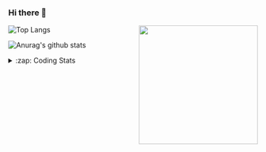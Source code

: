 ### Hi there 👋

<!--
**tao8687/tao8687** is a ✨ _special_ ✨ repository because its `README.md` (this file) appears on your GitHub profile.

Here are some ideas to get you started:

- 🔭 I’m currently working on ...
- 🌱 I’m currently learning ...
- 👯 I’m looking to collaborate on ...
- 🤔 I’m looking for help with ...
- 💬 Ask me about ...
- 📫 How to reach me: ...
- 😄 Pronouns: ...
- ⚡ Fun fact: ...
-->

<img align='right' src="https://media.giphy.com/media/M9gbBd9nbDrOTu1Mqx/giphy.gif" width="240">

  
![Top Langs](https://github-readme-stats.vercel.app/api/top-langs/?username=tao8687&layout=compact&title_color=23238E&text_color=A67D3D)

![Anurag's github stats](https://github-readme-stats.vercel.app/api?username=tao8687&show_icons=true&&text_color=A67D3D&title_color=23238E&show_icons=false&count_private=true&hide=stars)

<details>
  <summary>:zap: Coding Stats</summary>
  <br>
    
<!--START_SECTION:waka-->

```text
From: 15 February 2023 - To: 22 February 2023

C++               2 hrs 27 mins   █████████████▒░░░░░░░░░░░   53.60 %
C                 56 mins         █████░░░░░░░░░░░░░░░░░░░░   20.59 %
Bash              18 mins         █▓░░░░░░░░░░░░░░░░░░░░░░░   06.88 %
Text              13 mins         █▒░░░░░░░░░░░░░░░░░░░░░░░   04.94 %
Makefile          10 mins         █░░░░░░░░░░░░░░░░░░░░░░░░   03.81 %
Markdown          7 mins          ▓░░░░░░░░░░░░░░░░░░░░░░░░   02.60 %
```

<!--END_SECTION:waka-->
</details>
